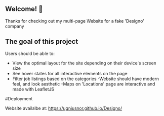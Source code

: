 
## Welcome! 👋

Thanks for checking out my multi-page Website for a fake 'Designo' company


## The goal of this project

Users should be able to:

- View the optimal layout for the site depending on their device's screen size
- See hover states for all interactive elements on the page
- Filter job listings based on the categories
-Website should have modern feel, and look aesthetic 
-Maps on 'Locations' page are interactive and made with LeafletJS

#Deployment

Website availalbe at: https://ugniusnor.github.io/Designo/
